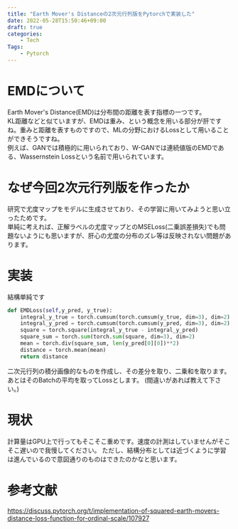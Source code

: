```yaml
---
title: "Earth Mover's Distanceの2次元行列版をPytorchで実装した"
date: 2022-05-28T15:50:46+09:00
draft: true
categories:
    - Tech
Tags:
    - Pytorch
---
```


# EMDについて
Earth Mover's Distance(EMD)は分布間の距離を表す指標の一つです。<br>
KL距離などと似ていますが、EMDは重み、という概念を用いる部分が肝ですね。重みと距離を表すものですので、MLの分野におけるLossとして用いることができそうですね。<br>
例えば、GANでは積極的に用いられており、W-GANでは連続値版のEMDである、Wassernstein Lossという名前で用いられています。<br>

# なぜ今回2次元行列版を作ったか
研究で尤度マップをモデルに生成させており、その学習に用いてみようと思い立ったためです。<br>
単純に考えれば、正解ラベルの尤度マップとのMSELoss(二乗誤差損失)でも問題ないようにも思いますが、肝心の尤度の分布のズレ等は反映されない問題があります。

# 実装
結構単純です<br>
~~~python
def EMDLoss(self,y_pred, y_true):
	integral_y_true = torch.cumsum(torch.cumsum(y_true, dim=3), dim=2) 
	integral_y_pred = torch.cumsum(torch.cumsum(y_pred, dim=3), dim=2)
	square = torch.square(integral_y_true - integral_y_pred)
	square_sum = torch.sum(torch.sum(square, dim=3), dim=2)
	mean = torch.div(square_sum, len(y_pred[0][0])**2)
	distance = torch.mean(mean)
	return distance 

~~~
二次元行列の積分画像的なものを作成し、その差分を取り、二乗和を取ります。あとはそのBatchの平均を取ってLossとします。
(間違いがあれば教えて下さい。)<br>


# 現状
計算量はGPU上で行ってもそこそこ重めです。速度の計測はしていませんがそこそこ遅いので我慢してください。
ただし、結構分布としては近づくように学習は進んでいるので意図通りのものはできたのかなと思います。

# 参考文献
https://discuss.pytorch.org/t/implementation-of-squared-earth-movers-distance-loss-function-for-ordinal-scale/107927

